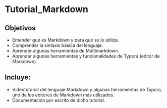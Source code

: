 # Tutorial_Markdown

## Objetivos

- Entender qué es Markdown y para qué se lo utiliza.
- Comprender la sintaxis básica del lenguaje.
- Aprender algunas herramientas de Multimarkdown.
- Aprender algunas herramientas y funcionalidades de Typora (editor de Markdown).

## Incluye: 
- Videotutorial del lenguaje Markdown y algunas herramientas de Typora, uno de los editores de Markdown más utilizados.
- Documentación por escrito de dicho tutorial.
